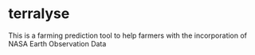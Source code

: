 # terralyse
This is a farming prediction tool to help farmers with the incorporation of NASA Earth Observation Data
